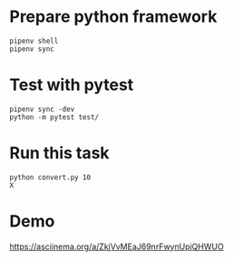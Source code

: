 # Prepare python framework
```
pipenv shell
pipenv sync
```

# Test with pytest

```
pipenv sync -dev
python -m pytest test/
```

# Run this task
```
python convert.py 10
X
```

# Demo
https://asciinema.org/a/ZkjVvMEaJ69nrFwynUpiQHWUO
